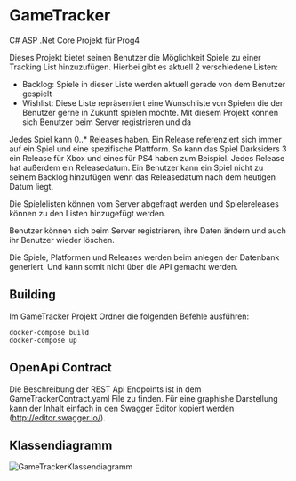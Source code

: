 # GameTracker
C# ASP .Net Core Projekt für Prog4

Dieses Projekt bietet seinen Benutzer die Möglichkeit Spiele zu einer Tracking List hinzuzufügen. Hierbei gibt es aktuell 2 verschiedene Listen:
* Backlog: Spiele in dieser Liste werden aktuell gerade von dem Benutzer gespielt
* Wishlist: Diese Liste repräsentiert eine Wunschliste von Spielen die der Benutzer gerne in Zukunft spielen möchte.
Mit diesem Projekt können sich Benutzer beim Server registrieren und da

Jedes Spiel kann 0..* Releases haben. Ein Release referenziert sich immer auf ein Spiel und eine
spezifische Plattform. So kann das Spiel Darksiders 3 ein Release für Xbox und eines für PS4 haben zum Beispiel. 
Jedes Release hat außerdem ein Releasedatum. Ein Benutzer kann ein Spiel nicht zu seinem
Backlog hinzufügen wenn das Releasedatum nach dem heutigen Datum liegt. 

Die Spielelisten können vom Server abgefragt werden und Spielereleases können zu den 
Listen hinzugefügt werden.

Benutzer können sich beim Server registrieren, ihre Daten ändern und auch ihr Benutzer wieder
löschen.

Die Spiele, Platformen und Releases werden beim anlegen der Datenbank generiert.
Und kann somit nicht über die API gemacht werden.

## Building
Im GameTracker Projekt Ordner die folgenden Befehle ausführen:
```
docker-compose build
docker-compose up
```

## OpenApi Contract
Die Beschreibung der REST Api Endpoints ist in dem GameTrackerContract.yaml File zu finden.
Für eine graphishe Darstellung kann der Inhalt einfach in den Swagger Editor kopiert werden (http://editor.swagger.io/).

## Klassendiagramm
![GameTrackerKlassendiagramm](https://octodex.github.com/images/yaktocat.png)